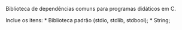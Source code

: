 Biblioteca de dependências comuns para programas didáticos em C.

Inclue os itens:
    * Biblioteca padrão (stdio, stdlib, stdbool);
    * String;
